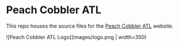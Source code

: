 # Peach Cobbler ATL

This repo houses the source files for the [Peach Cobbler ATL](http://www.peachcobbleratl.com) website.

![Peach Cobbler ATL Logo](images/logo.png | width=350)

